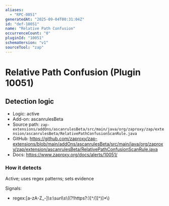 ```yaml
---
aliases:
  - "RPC-0051"
generatedAt: "2025-09-04T00:31:04Z"
id: "def-10051"
name: "Relative Path Confusion"
occurrenceCount: "0"
pluginId: "10051"
schemaVersion: "v1"
sourceTool: "zap"
---
```


# Relative Path Confusion (Plugin 10051)

## Detection logic

- Logic: active
- Add-on: ascanrulesBeta
- Source path: `zap-extensions/addOns/ascanrulesBeta/src/main/java/org/zaproxy/zap/extension/ascanrulesBeta/RelativePathConfusionScanRule.java`
- GitHub: https://github.com/zaproxy/zap-extensions/blob/main/addOns/ascanrulesBeta/src/main/java/org/zaproxy/zap/extension/ascanrulesBeta/RelativePathConfusionScanRule.java
- Docs: https://www.zaproxy.org/docs/alerts/10051/

### How it detects

Active; uses regex patterns; sets evidence

Signals:
- regex:[a-zA-Z_-]*\\s*:\\s*url\\s*\\((?!https?:)[^/][^)]*\\)

